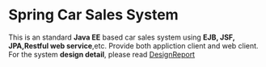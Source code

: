 # Spring Car Sales System
This is an standard **Java EE** based car sales system using **EJB, JSF, JPA,Restful web service**,etc. 
Provide both appliction client and web client.  For the system **design detail**, please read [DesignReport](https://github.com/Lynn628/SpringCarSalesSystem/blob/master/DesignReport.docx)
